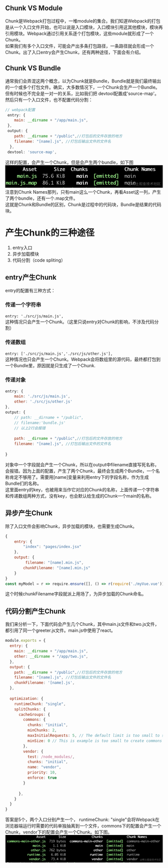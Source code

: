 
## Chunk VS Module
Chunk是Webpack打包过程中，一堆module的集合。我们知道Webpack的打包是从一个入口文件开始，也可以说是入口模块，入口模块引用这其他模块，模块再引用模块。Webpack通过引用关系逐个打包模块，这些module就形成了一个Chunk。<br />如果我们有多个入口文件，可能会产出多条打包路径，一条路径就会形成一个Chunk。出了入口entry会产生Chunk，还有两种途径，下面会有介绍。

## Chunk VS Bundle
通常我们会弄混这两个概念，以为Chunk就是Bundle，Bundle就是我们最终输出的一个或多个打包文件。确实，大多数情况下，一个Chunk会生产一个Bundle。但有时候也不完全是一对一的关系，比如我们把 devtool配置成'source-map'。然后只有一个入口文件，也不配置代码分割：
```javascript
// webpack配置
 entry: {
    main: __dirname + "/app/main.js",
 },
 output: {
    path: __dirname + "/public",//打包后的文件存放的地方
    filename: "[name].js", //打包后输出文件的文件名
  },
 devtool: 'source-map',
```
这样的配置，会产生一个Chunk，但是会产生两个bundle，如下图<br />![](./assets/1657523957009-84e20bde-a651-4e9c-9c52-6ff0dff19b2f.webp)注意到Chunk Names那列，只有main这么一个Chunk，再看Asset这一列，产生了两个bundle，还有一个.map文件。<br />这就是Chunk和Bundle的区别，Chunk是过程中的代码块，Bundle是结果的代码块。

# 产生Chunk的三种途径

1. entry入口
1. 异步加载模块
1. 代码分割（code spliting）

## entry产生Chunk
entry的配置有三种方式：

### 传递一个字符串
`entry: './src/js/main.js',`<br />这种情况只会产生一个Chunk。（这里只说entry对Chunk的影响，不涉及代码分割）

### 传递数组
`entry: ['./src/js/main.js','./src/js/other.js'],`<br />这种情况也只会产生一个Chunk。Webpack会将数组里的源代码，最终都打包到一个Bundle里，原因就是只生成了一个Chunk.

### 传递对象
```javascript
entry: {
    main: './src/js/main.js',
    other: './src/js/other.js'
},
output: {
    // path: __dirname + "/public",
    // filename:'bundle.js'
    // 以上2行会报错 

    path: __dirname + "/public",//打包后的文件存放的地方
    filename: "[name].js", //打包后输出文件的文件名

}
```
对象中一个字段就会产生一个Chunk，所以在output中filename直接写死名称，会报错。因为上面的配置，产生了两个Chunk，最终会生成两个Bundle，一个名称肯定不够用了。需要用[name]变量来利用entry下的字段名称，作为生成Bundle们的名称。<br />这里面entry的key，也被用来当作它对应的Chunk的名称，上面传递一个字符串和传递数组两种方式，没有key，也会默认给生成的Chunk一个main的名称。

## 异步产生Chunk
除了入口文件会影响Chunk，异步加载的模块，也需要生成Chunk。
```javascript
{
    entry: {
        "index": "pages/index.jsx"
    },
    output: {
         filename: "[name].min.js",
        chunkFilename: "[name].min.js"
    }
}
const myModel = r => require.ensure([], () => r(require('./myVue.vue')), 'myModel')
```
这个时候chunkFilename字段就派上用场了，为异步加载的Chunk命名。

## 代码分割产生Chunk
我们来分析一下，下面代码会产生几个Chunk，其中main.js文件和two.js文件，都引用了同一个greeter.js文件。main.js中使用了react。
```javascript
module.exports = {
  entry: {
    main: __dirname + "/app/main.js",
    other: __dirname + "/app/two.js",
  },
  output: {
    path: __dirname + "/public",//打包后的文件存放的地方
    filename: "[name].js", //打包后输出文件的文件名
    chunkFilename: '[name].js',
  },

  optimization: {
    runtimeChunk: "single",
    splitChunks: {
      cacheGroups: {
        commons: {
          chunks: "initial",
          minChunks: 2,
          maxInitialRequests: 5, // The default limit is too small to showcase the effect
          minSize: 0 // This is example is too small to create commons chunks
        },
        vendor: {
          test: /node_modules/,
          chunks: "initial",
          name: "vendor",
          priority: 10,
          enforce: true
        }

      },
    }
  }
}

```
答案是5个，两个入口分别产生一个， runtimeChunk: "single"会将Webpack在浏览器端运行时需要的代码单独抽离到一个文件，commons下的配置会产生一个Chunk，vendor下的配置会产生一个Chunk。如下图。<br />![](./assets/1657524631500-61cf795f-cdac-47f6-a941-64a2a4ebefc2.webp)
